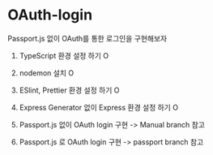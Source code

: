 # OAuth-login

Passport.js 없이 OAuth를 통한 로그인을 구현해보자

1. TypeScript 환경 설정 하기 O

2. nodemon 설치 O

3. ESlint, Prettier 환경 설정 하기 O

4. Express Generator 없이 Express 환경 설정 하기 O

5. Passport.js 없이 OAuth login 구현 -> Manual branch 참고

6. Passport.js 로 OAuth login 구현 -> passport branch 참고
